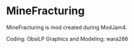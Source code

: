 MineFracturing
==============
MineFracturing is mod created during ModJam4.

Coding: ObsiLP
Graphics and Modeling: wara286
